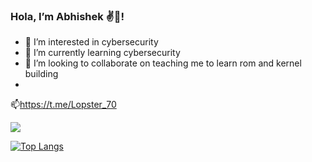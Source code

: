 ### Hola, I’m Abhishek ✌️🙌!
- 👀 I’m interested in cybersecurity
- 🌱 I’m currently learning cybersecurity
- 💞️ I’m looking to collaborate on teaching me to learn rom and kernel building
-  
📫https://t.me/Lopster_70
<script src="https://tryhackme.com/badge/453800"></script>

<img src="https://github-readme-stats.vercel.app/api?username=Abhishek001konni&&show_icons=true&title_color=ffffff&icon_color=bb2acf&text_color=daf7dc&bg_color=191919">

[![Top Langs](https://github-readme-stats.vercel.app/api/top-langs/?username=abhishek001konni&layout=compact)](https://github.com/abhishek001konni/github-readme-stats)

